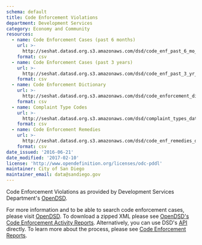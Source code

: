 ```yaml
---
schema: default
title: Code Enforcement Violations
department: Development Services
category: Economy and Community
resources:
  - name: Code Enforcement Cases (past 6 months)
    url: >-
      http://seshat.datasd.org.s3.amazonaws.com/dsd/code_enf_past_6_mo_datasd.csv
    format: csv
  - name: Code Enforcement Cases (past 3 years)
    url: >-
      http://seshat.datasd.org.s3.amazonaws.com/dsd/code_enf_past_3_yr_datasd.csv
    format: csv
  - name: Code Enforcement Dictionary
    url: >-
      http://seshat.datasd.org.s3.amazonaws.com/dsd/code_enforcement_dictionary_datasd.csv
    format: csv
  - name: Complaint Type Codes
    url: >-
      http://seshat.datasd.org.s3.amazonaws.com/dsd/complaint_types_datasd.csv
    format: csv
  - name: Code Enforcement Remedies
    url: >-
      http://seshat.datasd.org.s3.amazonaws.com/dsd/code_enf_remedies_datasd.csv
    format: csv
date_issued: '2016-06-21'
date_modified: '2017-02-10'
license: 'http://www.opendefinition.org/licenses/odc-pddl'
maintainer: City of San Diego
maintainer_email: data@sandiego.gov
---
```

Code Enforcement Violations as provided by Development Services Department's
<a href="https://www.sandiego.gov/development-services/opendsd"
target="_blank">OpenDSD</a>.
<!--more-->
For more information and to be able to
search code enforcement cases, please visit
<a href="https://www.sandiego.gov/development-services/opendsd"
target="_blank">OpenDSD</a>. To download a zipped XML please see
<a href="https://www.sandiego.gov/development-services/opendsd/codenforcement"
target="_blank"> OpenDSD's Code Enforcement Activity Reports</a>.
Alternatively, you can use DSD's
<a href="https://www.sandiego.gov/development-services/opendsd/developers"
target="_blank">API</a> directly. To learn more about the process,
please see <a href="https://www.sandiego.gov/development-services/opendsd/codeenfreports"
target="_blank">Code Enforcement Reports</a>.
